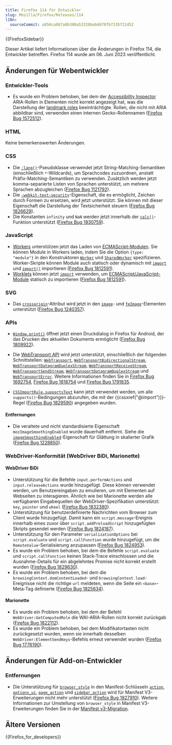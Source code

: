 ```yaml
---
title: Firefox 114 für Entwickler
slug: Mozilla/Firefox/Releases/114
l10n:
  sourceCommit: a850ca867a8b380a53320bab6870fb7335f22d52
---
```


{{FirefoxSidebar}}

Dieser Artikel liefert Informationen über die Änderungen in Firefox 114, die Entwickler betreffen. Firefox 114 wurde am 06. Juni 2023 veröffentlicht.

## Änderungen für Webentwickler

### Entwickler-Tools

- Es wurde ein Problem behoben, bei dem der [Accessibility Inspector](https://firefox-source-docs.mozilla.org/devtools-user/accessibility_inspector/index.html) ARIA-Rollen in Elementen nicht korrekt angezeigt hat, was die Darstellung der [landmark roles](/de/docs/Web/Accessibility/ARIA/Roles/landmark_role) beeinträchtigte.
  Rollen, die nicht mit ARIA abbildbar sind, verwenden einen internen Gecko-Rollennamen ([Firefox Bug 1572512](https://bugzil.la/1572512)).

### HTML

Keine bemerkenswerten Änderungen.

### CSS

- Die [`:lang()`](/de/docs/Web/CSS/:lang)-Pseudoklasse verwendet jetzt String-Matching-Semantiken (einschließlich `*`-Wildcards), um Sprachcodes zuzuordnen, anstatt Präfix-Matching-Semantiken zu verwenden. 
  Zusätzlich werden jetzt komma-separierte Listen von Sprachen unterstützt, um mehrere Sprachen abzugleichen ([Firefox Bug 1121792](https://bugzil.la/1121792)).
- Die [`-webkit-text-security`](/de/docs/Web/CSS/-webkit-text-security)-Eigenschaft, die es ermöglicht, Zeichen durch Formen zu ersetzen, wird jetzt unterstützt. Sie können mit dieser Eigenschaft die Darstellung der Textsicherheit steuern ([Firefox Bug 1826629](https://bugzil.la/1826629)).
- Die Konstanten `infinity` und `NaN` werden jetzt innerhalb der [`calc()`](/de/docs/Web/CSS/calc)-Funktion unterstützt ([Firefox Bug 1830759](https://bugzil.la/1830759)).

### JavaScript

- [Workers](/de/docs/Web/API/Web_Workers_API) unterstützen jetzt das Laden von [ECMAScript-Modulen](/de/docs/Web/JavaScript/Guide/Modules).
  Sie können Module in Workers laden, indem Sie die Option `{type: "module"}` in den Konstruktoren [`Worker`](/de/docs/Web/API/Worker/Worker#type) und [`SharedWorker`](/de/docs/Web/API/SharedWorker/SharedWorker#type) spezifizieren.
  Worker-Skripte können Module auch statisch oder dynamisch mit [`import`](/de/docs/Web/JavaScript/Reference/Statements/import) und [`import()`](/de/docs/Web/JavaScript/Reference/Operators/import) importieren ([Firefox Bug 1812591](https://bugzil.la/1812591)).
- [Worklets](/de/docs/Web/API/Worklet) können jetzt [`import`](/de/docs/Web/JavaScript/Reference/Statements/import) verwenden, um [ECMAScript/JavaScript-Module](/de/docs/Web/JavaScript/Guide/Modules) statisch zu importieren ([Firefox Bug 1812591](https://bugzil.la/1812591)).

### SVG

- Das [`crossorigin`](/de/docs/Web/SVG/Attribute/crossorigin)-Attribut wird jetzt in den [`image`](/de/docs/Web/SVG/Element/image)- und [`feImage`](/de/docs/Web/SVG/Element/feImage)-Elementen unterstützt ([Firefox Bug 1240357](https://bugzil.la/1240357)).

### APIs

- [`Window.print()`](/de/docs/Web/API/Window/print) öffnet jetzt einen Druckdialog in Firefox für Android, der das Drucken des aktuellen Dokuments ermöglicht ([Firefox Bug 1809922](https://bugzil.la/1809922)).
- Die [WebTransport API](/de/docs/Web/API/WebTransport_API) wird jetzt unterstützt, einschließlich der folgenden Schnittstellen: [`WebTransport`](/de/docs/Web/API/WebTransport), [`WebTransportBidirectionalStream`](/de/docs/Web/API/WebTransportBidirectionalStream), [`WebTransportDatagramDuplexStream`](/de/docs/Web/API/WebTransportDatagramDuplexStream), [`WebTransportReceiveStream`](/de/docs/Web/API/WebTransportReceiveStream), [`WebTransportSendStream`](/de/docs/Web/API/WebTransportSendStream), [`WebTransportDatagramDuplexStream`](/de/docs/Web/API/WebTransportDatagramDuplexStream) und [`WebTransportError`](/de/docs/Web/API/WebTransportError).
  Weitere Informationen finden Sie in [Firefox Bug 1692754](https://bugzil.la/1692754), [Firefox Bug 1818754](https://bugzil.la/1818754) und [Firefox Bug 1791835](https://bugzil.la/1791835).

- [`CSSImportRule.supportsText`](/de/docs/Web/API/CSSImportRule/supportsText) kann jetzt verwendet werden, um alle `supports()`-Bedingungen abzurufen, die mit der {{cssxref("@import")}}-Regel ([Firefox Bug 1829590](https://bugzil.la/1829590)) angegeben wurden.

#### Entfernungen

- Die veraltete und nicht standardisierte Eigenschaft `mozImageSmoothingEnabled` wurde dauerhaft entfernt.
  Siehe die [`imageSmoothingEnabled`](/de/docs/Web/API/CanvasRenderingContext2D/imageSmoothingEnabled)-Eigenschaft für Glättung in skalierter Grafik ([Firefox Bug 1228850](https://bugzil.la/1228850)).

### WebDriver-Konformität (WebDriver BiDi, Marionette)

#### WebDriver BiDi

- Unterstützung für die Befehle `input.performActions` und `input.releaseActions` wurde hinzugefügt. Diese können verwendet werden, um Benutzereingaben zu emulieren, um mit Elementen auf Webseiten zu interagieren. Ähnlich wie bei Marionette werden alle verfügbaren Eingabequellen der WebDriver-Spezifikation unterstützt: `key`, `pointer` und `wheel` ([Firefox Bug 1832380](https://bugzil.la/1832380)).
- Unterstützung für benutzerdefinierte Nachrichten vom Browser zum Client wurde hinzugefügt. Damit kann ein `script.message`-Ereignis innerhalb eines zuvor über `script.addPreloadScript` hinzugefügten Skripts gesendet werden ([Firefox Bug 1824187](https://bugzil.la/1824187)).
- Unterstützung für den Parameter `serializationOptions` bei `script.evaluate` und `script.callFunction` wurde hinzugefügt, um die `RemoteValue`-Serialisierung anzupassen ([Firefox Bug 1824953](https://bugzil.la/1824953)).
- Es wurde ein Problem behoben, bei dem die Befehle `script.evaluate` und `script.callFunction` keinen Stack-Trace einschlossen und die Ausnahme-Details für ein abgelehntes Promise nicht korrekt erstellt wurden ([Firefox Bug 1829630](https://bugzil.la/1829630)).
- Es wurde ein Problem behoben, bei dem die `browsingContext.domContentLoaded`- und `browsingContext.load`-Ereignisse nicht die richtige `url` meldeten, wenn die Seite ein `<base>`-Meta-Tag definierte ([Firefox Bug 1825634](https://bugzil.la/1825634)).

#### Marionette

- Es wurde ein Problem behoben, bei dem der Befehl `WebDriver:GetComputedRole` die WAI-ARIA-Rollen nicht korrekt zurückgab ([Firefox Bug 1822112](https://bugzil.la/1822112)).
- Es wurde ein Problem behoben, bei dem Modifikatortasten nicht zurückgesetzt wurden, wenn sie innerhalb desselben `WebDriver:ElementSendKeys`-Befehls erneut verwendet wurden ([Firefox Bug 1776190](https://bugzil.la/1776190)).

## Änderungen für Add-on-Entwickler

### Entfernungen

- Die Unterstützung für [`browser_style`](/de/docs/Mozilla/Add-ons/WebExtensions/user_interface/Browser_styles) in den Manifest-Schlüsseln [`action`](/de/docs/Mozilla/Add-ons/WebExtensions/manifest.json/action), [`options_ui`](/de/docs/Mozilla/Add-ons/WebExtensions/manifest.json/options_ui), [`page_action`](/de/docs/Mozilla/Add-ons/WebExtensions/manifest.json/page_action) und [`sidebar_action`](/de/docs/Mozilla/Add-ons/WebExtensions/manifest.json/sidebar_action) wird für Manifest V3-Erweiterungen nicht mehr unterstützt ([Firefox Bug 1827910](https://bugzil.la/1827910)). Weitere Informationen zur Umstellung von `browser_style` in Manifest V3-Erweiterungen finden Sie in der [Manifest v3-Migration](/de/docs/Mozilla/Add-ons/WebExtensions/user_interface/Browser_styles#manifest_v3_migration).

## Ältere Versionen

{{Firefox_for_developers}}
